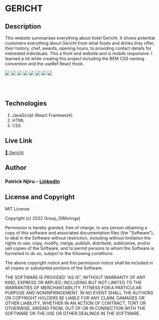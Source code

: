 <h1> GERICHT </h1>
<h2> Description </h2>
<p>
    This website summarises everything about hotel Gericht. It shows potential customers everything about Gericht from what foods and drinks they offer, their history, chef, awards, opening hours, to providing contact details for interested individuals. This a front end website and is mobile responsive. I learned a lot while creatng this project including the BEM CSS naming convention and the useRef React Hook. 
</p>
<div>
    <img src="https://i.ibb.co/pZnkJj7/Screenshot-from-2023-05-25-12-02-22.png" border="0">    
    <img src="https://i.ibb.co/kGxbGBm/Screenshot-from-2023-05-25-12-05-59.png" border="0">
    <img src="https://i.ibb.co/WcdgVtq/Screenshot-from-2023-05-22-11-08-49.png" border="0">
    <img src="https://i.ibb.co/vmpcdQD/Screenshot-from-2023-05-25-12-08-01.png" border="0">
    <img src="https://i.ibb.co/vhhpC2B/Screenshot-from-2023-05-22-15-17-13.png" border="0">
    <img src="https://i.ibb.co/bPP5nrs/Screenshot-from-2023-05-25-12-11-06.png" border="0">
<!--     <img src="https://i.ibb.co/Sy7Xwnm/Screenshot-from-2023-05-25-12-20-54.png" border="0"> -->
    <img src="https://i.ibb.co/dQsZ34D/Screenshot-from-2023-05-25-12-13-45.png" border="0">
    <img src="https://i.ibb.co/DrwL3S9/Screenshot-from-2023-05-25-12-13-50.png" border="0">
</div>

<br><br>
## Technologies

1. JavaScript (React Framework)
2. HTML
3. CSS

<h2> Live Link </h2>
<a href="https://gericht-hotel.netlify.app/"> 🔗 Gericht </a>

## Author
### Patrick Njiru - <a href='https://www.linkedin.com/in/patrick-njiru-7569241ba'> LinkedIn</a>

## License and Copyright

MIT License

Copyright (c) 2022 Group_3(Moringa)

Permission is hereby granted, free of charge, to any person obtaining a copy
of this software and associated documentation files (the "Software"), to deal
in the Software without restriction, including without limitation the rights
to use, copy, modify, merge, publish, distribute, sublicense, and/or sell
copies of the Software, and to permit persons to whom the Software is
furnished to do so, subject to the following conditions:

The above copyright notice and this permission notice shall be included in all
copies or substantial portions of the Software.

THE SOFTWARE IS PROVIDED "AS IS", WITHOUT WARRANTY OF ANY KIND, EXPRESS OR
IMPLIED, INCLUDING BUT NOT LIMITED TO THE WARRANTIES OF MERCHANTABILITY,
FITNESS FOR A PARTICULAR PURPOSE AND NONINFRINGEMENT. IN NO EVENT SHALL THE
AUTHORS OR COPYRIGHT HOLDERS BE LIABLE FOR ANY CLAIM, DAMAGES OR OTHER
LIABILITY, WHETHER IN AN ACTION OF CONTRACT, TORT OR OTHERWISE, ARISING FROM,
OUT OF OR IN CONNECTION WITH THE SOFTWARE OR THE USE OR OTHER DEALINGS IN THE
SOFTWARE.
